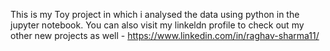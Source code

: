 This is my Toy project in which i analysed the data using python in the jupyter notebook. You can also visit my linkeldn profile to  check out my other new projects as well - https://www.linkedin.com/in/raghav-sharma11/
